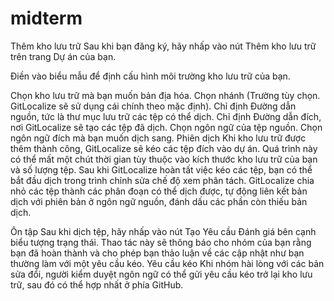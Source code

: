 # midterm
Thêm kho lưu trữ
Sau khi bạn đăng ký, hãy nhấp vào nút Thêm kho lưu trữ trên trang Dự án của bạn.
 
Điền vào biểu mẫu để định cấu hình môi trường kho lưu trữ của bạn.
 
Chọn kho lưu trữ mà bạn muốn bản địa hóa.
Chọn nhánh (Trường tùy chọn. GitLocalize sẽ sử dụng cái chính theo mặc định).
Chỉ định Đường dẫn nguồn, tức là thư mục lưu trữ các tệp có thể dịch.
Chỉ định Đường dẫn đích, nơi GitLocalize sẽ tạo các tệp đã dịch.
Chọn ngôn ngữ của tệp nguồn.
Chọn ngôn ngữ đích mà bạn muốn dịch sang.
Phiên dịch
Khi kho lưu trữ được thêm thành công, GitLocalize sẽ kéo các tệp đích vào dự án. Quá trình này có thể mất một chút thời gian tùy thuộc vào kích thước kho lưu trữ của bạn và số lượng tệp.
Sau khi GitLocalize hoàn tất việc kéo các tệp, bạn có thể bắt đầu dịch trong trình chỉnh sửa chế độ xem phân tách. GitLocalize chia nhỏ các tệp thành các phân đoạn có thể dịch được, tự động liên kết bản dịch với phiên bản ở ngôn ngữ nguồn, đánh dấu các phần còn thiếu bản dịch.
 
Ôn tập
Sau khi dịch tệp, hãy nhấp vào nút Tạo Yêu cầu Đánh giá bên cạnh biểu tượng trạng thái. Thao tác này sẽ thông báo cho nhóm của bạn rằng bạn đã hoàn thành và cho phép bạn thảo luận về các cập nhật như bạn thường làm với một yêu cầu kéo.
Yêu cầu kéo
Khi nhóm hài lòng với các bản sửa đổi, người kiểm duyệt ngôn ngữ có thể gửi yêu cầu kéo trở lại kho lưu trữ, sau đó có thể hợp nhất ở phía GitHub.

